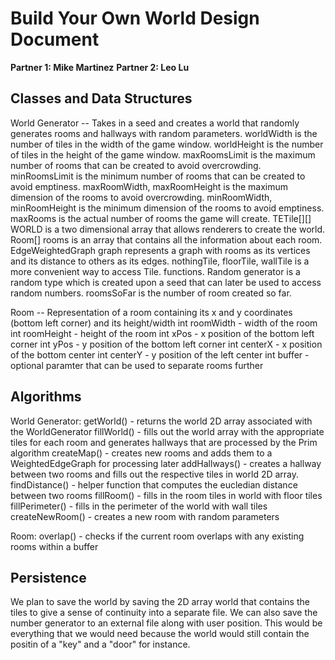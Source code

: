 # Build Your Own World Design Document

**Partner 1: Mike Martinez**
**Partner 2: Leo Lu**

## Classes and Data Structures
World Generator -- Takes in a seed and creates a world that randomly generates rooms and hallways with random parameters.
worldWidth is the number of tiles in the width of the game window. 
worldHeight is the number of tiles in the height of the game window.
maxRoomsLimit is the maximum number of rooms that can be created to avoid overcrowding.
minRoomsLimit is the minimum number of rooms that can be created to avoid emptiness.
maxRoomWidth, maxRoomHeight is the maximum dimension of the rooms to avoid overcrowding.
minRoomWidth, minRoomHeight is the minimum dimension of the rooms to avoid emptiness.
maxRooms is the actual number of rooms the game will create.
TETile[][] WORLD is a two dimensional array that allows renderers to create the world.
Room[] rooms is an array that contains all the information about each room.
EdgeWeightedGraph graph represents a graph with rooms as its vertices and its distance to others as its edges.
nothingTile, floorTile, wallTile is a more convenient way to access Tile. functions.
Random generator is a random type which is created upon a seed that can later be used to access random numbers.
roomsSoFar is the number of room created so far. 

Room -- Representation of a room containing its x and y coordinates (bottom left corner) and its height/width
int roomWidth - width of the room
int roomHeight - height of the room
int xPos - x position of the bottom left corner
int yPos - y position of the bottom left corner
int centerX - x position of the bottom center
int centerY - y position of the left center
int buffer - optional paramter that can be used to separate rooms further

## Algorithms
World Generator:
getWorld() - returns the world 2D array associated with the WorldGenerator
fillWorld() - fills out the world array with the appropriate tiles for each room and generates hallways that are processed by the Prim algorithm
createMap() - creates new rooms and adds them to a WeightedEdgeGraph for processing later
addHallways() - creates a hallway between two rooms and fills out the respective tiles in world 2D array.
findDistance() - helper function that computes the eucledian distance between two rooms
fillRoom() - fills in the room tiles in world with floor tiles
fillPerimeter() - fills in the perimeter of the world with wall tiles
createNewRoom() - creates a new room with random parameters

Room:
overlap() - checks if the current room overlaps with any existing rooms within a buffer

## Persistence
We plan to save the world by saving the 2D array world that contains the tiles to give a sense of continuity into a separate file. We can also save the number generator to an external file along with user position. This would be everything that we would need because the world would still contain the positin of a "key" and a "door" for instance.
